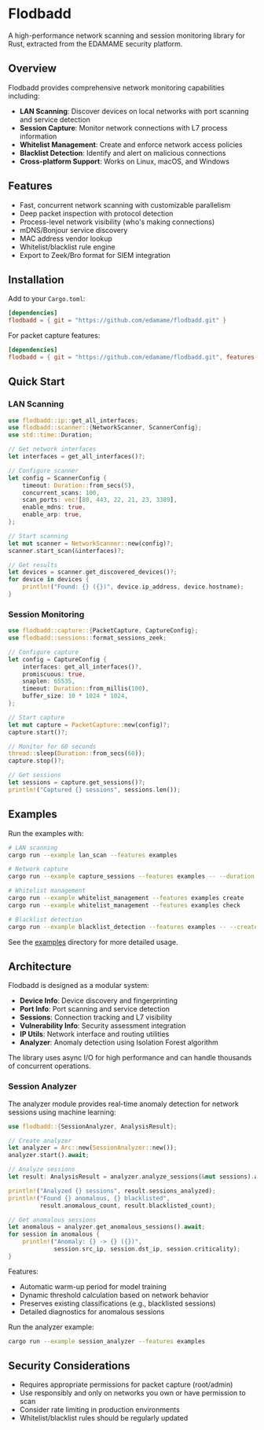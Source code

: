 # Flodbadd

A high-performance network scanning and session monitoring library for Rust, extracted from the EDAMAME security platform.

## Overview

Flodbadd provides comprehensive network monitoring capabilities including:
- **LAN Scanning**: Discover devices on local networks with port scanning and service detection
- **Session Capture**: Monitor network connections with L7 process information
- **Whitelist Management**: Create and enforce network access policies
- **Blacklist Detection**: Identify and alert on malicious connections
- **Cross-platform Support**: Works on Linux, macOS, and Windows

## Features

- Fast, concurrent network scanning with customizable parallelism
- Deep packet inspection with protocol detection
- Process-level network visibility (who's making connections)
- mDNS/Bonjour service discovery
- MAC address vendor lookup
- Whitelist/blacklist rule engine
- Export to Zeek/Bro format for SIEM integration

## Installation

Add to your `Cargo.toml`:

```toml
[dependencies]
flodbadd = { git = "https://github.com/edamame/flodbadd.git" }
```

For packet capture features:
```toml
[dependencies]
flodbadd = { git = "https://github.com/edamame/flodbadd.git", features = ["packetcapture"] }
```

## Quick Start

### LAN Scanning

```rust
use flodbadd::ip::get_all_interfaces;
use flodbadd::scanner::{NetworkScanner, ScannerConfig};
use std::time::Duration;

// Get network interfaces
let interfaces = get_all_interfaces()?;

// Configure scanner
let config = ScannerConfig {
    timeout: Duration::from_secs(5),
    concurrent_scans: 100,
    scan_ports: vec![80, 443, 22, 21, 23, 3389],
    enable_mdns: true,
    enable_arp: true,
};

// Start scanning
let mut scanner = NetworkScanner::new(config)?;
scanner.start_scan(&interfaces)?;

// Get results
let devices = scanner.get_discovered_devices()?;
for device in devices {
    println!("Found: {} ({})", device.ip_address, device.hostname);
}
```

### Session Monitoring

```rust
use flodbadd::capture::{PacketCapture, CaptureConfig};
use flodbadd::sessions::format_sessions_zeek;

// Configure capture
let config = CaptureConfig {
    interfaces: get_all_interfaces()?,
    promiscuous: true,
    snaplen: 65535,
    timeout: Duration::from_millis(100),
    buffer_size: 10 * 1024 * 1024,
};

// Start capture
let mut capture = PacketCapture::new(config)?;
capture.start()?;

// Monitor for 60 seconds
thread::sleep(Duration::from_secs(60));
capture.stop()?;

// Get sessions
let sessions = capture.get_sessions()?;
println!("Captured {} sessions", sessions.len());
```

## Examples

Run the examples with:

```bash
# LAN scanning
cargo run --example lan_scan --features examples

# Network capture
cargo run --example capture_sessions --features examples -- --duration 30

# Whitelist management
cargo run --example whitelist_management --features examples create
cargo run --example whitelist_management --features examples check

# Blacklist detection  
cargo run --example blacklist_detection --features examples -- --create
```

See the [examples](examples/) directory for more detailed usage.

## Architecture

Flodbadd is designed as a modular system:

- **Device Info**: Device discovery and fingerprinting
- **Port Info**: Port scanning and service detection  
- **Sessions**: Connection tracking and L7 visibility
- **Vulnerability Info**: Security assessment integration
- **IP Utils**: Network interface and routing utilities
- **Analyzer**: Anomaly detection using Isolation Forest algorithm

The library uses async I/O for high performance and can handle thousands of concurrent operations.

### Session Analyzer

The analyzer module provides real-time anomaly detection for network sessions using machine learning:

```rust
use flodbadd::{SessionAnalyzer, AnalysisResult};

// Create analyzer
let analyzer = Arc::new(SessionAnalyzer::new());
analyzer.start().await;

// Analyze sessions
let result: AnalysisResult = analyzer.analyze_sessions(&mut sessions).await;

println!("Analyzed {} sessions", result.sessions_analyzed);
println!("Found {} anomalous, {} blacklisted", 
         result.anomalous_count, result.blacklisted_count);

// Get anomalous sessions
let anomalous = analyzer.get_anomalous_sessions().await;
for session in anomalous {
    println!("Anomaly: {} -> {} ({})", 
             session.src_ip, session.dst_ip, session.criticality);
}
```

Features:
- Automatic warm-up period for model training
- Dynamic threshold calculation based on network behavior
- Preserves existing classifications (e.g., blacklisted sessions)
- Detailed diagnostics for anomalous sessions

Run the analyzer example:
```bash
cargo run --example session_analyzer --features examples
```

## Security Considerations

- Requires appropriate permissions for packet capture (root/admin)
- Use responsibly and only on networks you own or have permission to scan
- Consider rate limiting in production environments
- Whitelist/blacklist rules should be regularly updated